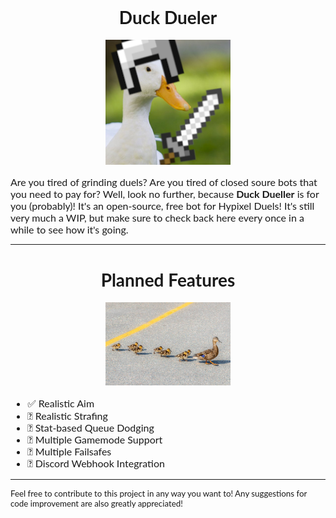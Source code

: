 <link rel="preconnect" href="https://fonts.googleapis.com">
<link rel="preconnect" href="https://fonts.gstatic.com" crossorigin>
<link href="https://fonts.googleapis.com/css2?family=Lato&display=swap" rel="stylesheet"> 
<div style="text-align: center; font-family: 'Lato', sans-serif;">  
    <h1>Duck Dueler</h1>  
    <img width="200" src="https://github.com/HumanDuck23/upload-stuff-here/blob/main/duck_dueller.png?raw=true" alt="Duck Dueller Image">  
</div>  

<div style="font-size: 12pt; margin-top: 15px; font-family: 'Lato', sans-serif;">  
Are you tired of grinding duels? Are you tired of closed soure bots that  
you need to pay for? Well, look no further, because <b>Duck Dueller</b>  
is for you (probably)! It's an open-source, free bot for Hypixel Duels!  
It's still very much a WIP, but make sure to check back here every once   
in a while to see how it's going.  
</div>
<hr>
<div style="text-align: center; font-family: 'Lato', sans-serif;">  
    <h1>Planned Features</h1>  
    <img width="200" src="https://github.com/HumanDuck23/upload-stuff-here/blob/main/duck_road.jpg?raw=true" alt="Duck Roadmap">  
</div>  
<div style="font-size: 12pt; font-family: 'Lato', sans-serif;">
	<ul>
		<li>✅ Realistic Aim</li>
		<li>🚧 Realistic Strafing</li>
		<li>🚧 Stat-based Queue Dodging</li>
		<li>🚧 Multiple Gamemode Support</li>
		<li>🚧 Multiple Failsafes</li>
		<li>🚧 Discord Webhook Integration</li>
	</ul>
</div>
<hr>
<footer style="font-size:10pt; font-family: 'Lato', sans-serif;">
Feel free to contribute to this project in any way you want to! 
Any suggestions for code improvement are also greatly appreciated!
</footer>